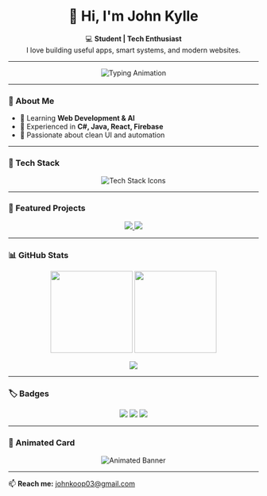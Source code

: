 <h1 align="center">👋 Hi, I'm John Kylle</h1>
<p align="center">
  💻 <strong>Student | Tech Enthusiast</strong><br/>
  I love building useful apps, smart systems, and modern websites.
</p>

---

<p align="center">
  <img src="https://readme-typing-svg.herokuapp.com?font=Poppins&size=22&duration=3000&pause=800&color=70A4FC&center=true&vCenter=true&width=500&lines=Full+Stack+Developer;C%23+%7C+React+%7C+Firebase;Always+Learning+New+Things+💡" alt="Typing Animation" />
</p>

---

### 🧠 About Me
- 🔹 Learning **Web Development & AI**  
- 🔹 Experienced in **C#, Java, React, Firebase**  
- 🔹 Passionate about clean UI and automation  

---

### 🚀 Tech Stack
<p align="center">
  <img src="https://skillicons.dev/icons?i=html,css,js,react,firebase,java,csharp,git,github,vscode" alt="Tech Stack Icons" />
</p>

---

### 🌟 Featured Projects
<div align="center">
  <a href="https://github.com/johno948/smart-quiz" target="_blank">
    <img src="https://github-readme-stats.vercel.app/api/pin/?username=johno948&repo=smart-quiz&theme=tokyonight&border_radius=12" />
  </a>
  <a href="https://github.com/johno948/school-management-system" target="_blank">
    <img src="https://github-readme-stats.vercel.app/api/pin/?username=johno948&repo=school-management-system&theme=tokyonight&border_radius=12" />
  </a>
</div>

---

### 📊 GitHub Stats
<p align="center">
  <img src="https://github-readme-stats.vercel.app/api?username=johno948&show_icons=true&theme=tokyonight&hide_border=true&border_radius=12" height="165" />
  <img src="https://github-readme-streak-stats.herokuapp.com/?user=johno948&theme=tokyonight&hide_border=true&border_radius=12" height="165" />
</p>

<p align="center">
  <img src="https://github-readme-stats.vercel.app/api/top-langs/?username=johno948&layout=compact&theme=tokyonight&hide_border=true&border_radius=12" />
</p>

---

### 🏷️ Badges
<p align="center">
  <img src="https://img.shields.io/badge/Full%20Stack-Developer-blueviolet?style=for-the-badge" />
  <img src="https://img.shields.io/badge/Made%20with-%E2%9D%A4%EF%B8%8F%20by%20John%20Kylle-red?style=for-the-badge" />
  <img src="https://img.shields.io/badge/Open%20Source-Contributor-brightgreen?style=for-the-badge" />
</p>

---

### 🎨 Animated Card
<p align="center">
  <img src="https://svg-banners.vercel.app/api?type=glitch&text1=John%20Kylle%20👨‍💻&width=800&height=120" alt="Animated Banner" />
</p>

---

📫 **Reach me:** [johnkoop03@gmail.com](mailto:johnkoop03@gmail.com)
